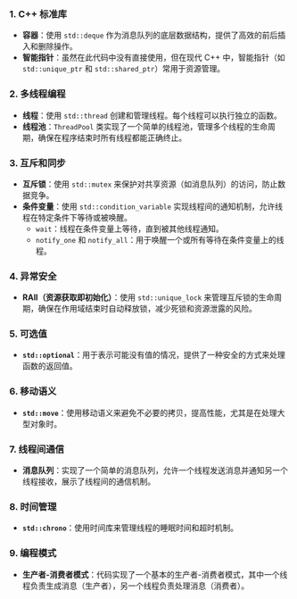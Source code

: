 ### 1. **C++ 标准库**
   - **容器**：使用 `std::deque` 作为消息队列的底层数据结构，提供了高效的前后插入和删除操作。
   - **智能指针**：虽然在此代码中没有直接使用，但在现代 C++ 中，智能指针（如 `std::unique_ptr` 和 `std::shared_ptr`）常用于资源管理。

### 2. **多线程编程**
   - **线程**：使用 `std::thread` 创建和管理线程。每个线程可以执行独立的函数。
   - **线程池**：`ThreadPool` 类实现了一个简单的线程池，管理多个线程的生命周期，确保在程序结束时所有线程都能正确终止。

### 3. **互斥和同步**
   - **互斥锁**：使用 `std::mutex` 来保护对共享资源（如消息队列）的访问，防止数据竞争。
   - **条件变量**：使用 `std::condition_variable` 实现线程间的通知机制，允许线程在特定条件下等待或被唤醒。
     - `wait`：线程在条件变量上等待，直到被其他线程通知。
     - `notify_one` 和 `notify_all`：用于唤醒一个或所有等待在条件变量上的线程。

### 4. **异常安全**
   - **RAII（资源获取即初始化）**：使用 `std::unique_lock` 来管理互斥锁的生命周期，确保在作用域结束时自动释放锁，减少死锁和资源泄露的风险。

### 5. **可选值**
   - **`std::optional`**：用于表示可能没有值的情况，提供了一种安全的方式来处理函数的返回值。

### 6. **移动语义**
   - **`std::move`**：使用移动语义来避免不必要的拷贝，提高性能，尤其是在处理大型对象时。

### 7. **线程间通信**
   - **消息队列**：实现了一个简单的消息队列，允许一个线程发送消息并通知另一个线程接收，展示了线程间的通信机制。

### 8. **时间管理**
   - **`std::chrono`**：使用时间库来管理线程的睡眠时间和超时机制。

### 9. **编程模式**
   - **生产者-消费者模式**：代码实现了一个基本的生产者-消费者模式，其中一个线程负责生成消息（生产者），另一个线程负责处理消息（消费者）。
